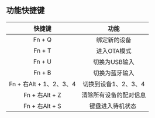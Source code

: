 ## 功能快捷键
快捷键|功能
:--:|:--:
Fn + Q|绑定新的设备
Fn + T|进入OTA模式
Fn + U|切换为USB输入
Fn + B|切换为蓝牙输入
Fn + 右Alt + 1、2、3、4|切换到设备1、2、3、4
Fn + 右Alt + Z|清除所有设备的配对信息
Fn + 右Alt + S|键盘进入待机状态 